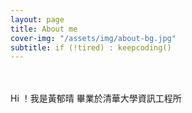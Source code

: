 ```yaml
---
layout: page
title: About me
cover-img: "/assets/img/about-bg.jpg"
subtitle: if (!tired) : keepcoding()
---
```

<br><br>
Hi ！我是黃郁晴
畢業於清華大學資訊工程所
